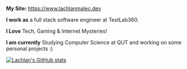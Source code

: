 **My Site:** https://www.lachlanmalec.dev

**I work as** a full stack software engineer at TestLab360.

**I Love** Tech, Gaming & Internet Mysteries!

**I am currently** Studying Computer Science at QUT and working on some personal projects :)

[![Lachlan's GitHub stats](https://github-readme-stats.vercel.app/api?username=lachlanmalec)](https://github.com/lachlanmalec/github-readme-stats)
